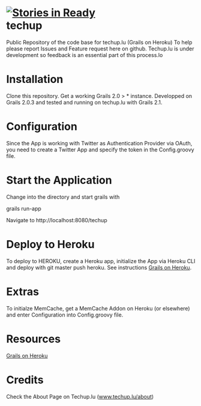[![Stories in Ready](http://badge.waffle.io/littleiffel/techup.png)](http://waffle.io/littleiffel/techup)  
techup
======

Public Repository of the code base for techup.lu (Grails on Heroku) To help please report Issues and Feature request here on github. Techup.lu is under development so feedback is an essential part of this process.lo

Installation
=======

Clone this repository. Get a working Grails 2.0 > * instance. Developped on Grails 2.0.3 and tested and running on techup.lu with Grails 2.1.

Configuration
=======
Since the App is working with Twitter as Authentication Provider via OAuth, you need to create a Twitter App and specify the token in the Config.groovy file.

Start the Application
=======

Change into the directory and start grails with 

grails run-app

Navigate to http://localhost:8080/techup

Deploy to Heroku
=======

To deploy to HEROKU, create a Heroku app, initialize the App via Heroku CLI and deploy with git master push heroku. See instructions [Grails on Heroku](https://devcenter.heroku.com/articles/grails).

Extras
=======

To initialze MemCache, get a MemCache Addon on Heroku (or elsewhere) and enter Configuration into Config.groovy file.

Resources
=======
[Grails on Heroku](https://devcenter.heroku.com/articles/grails)

Credits
=======
Check the About Page on Techup.lu (www.techup.lu/about)